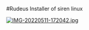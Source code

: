 #Rudeus 
Installer of siren linux

[![IMG-20220511-172042.jpg](https://i.postimg.cc/1tMQgrgJ/IMG-20220511-172042.jpg)](https://postimg.cc/hzJw6x1d)
